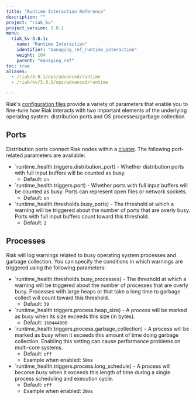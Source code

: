 ```yaml
---
title: "Runtime Interaction Reference"
description: ""
project: "riak_kv"
project_version: 3.0.1
menu:
  riak_kv-3.0.1:
    name: "Runtime Interaction"
    identifier: "managing_ref_runtime_interaction"
    weight: 104
    parent: "managing_ref"
toc: true
aliases:
  - /riak/3.0.1/ops/advanced/runtime
  - /riak/kv/3.0.1/ops/advanced/runtime

---
```


[config reference]: {{<baseurl>}}riak/kv/3.0.1/configuring/reference
[concept clusters]: {{<baseurl>}}riak/kv/3.0.1/learn/concepts/clusters

Riak's [configuration files][config reference] provide a variety of parameters that
enable you to fine-tune how Riak interacts with two important elements
of the underlying operating system: distribution ports and OS
processes/garbage collection.

## Ports

Distribution ports connect Riak nodes within a [cluster][concept clusters]. The
following port-related parameters are available:

* `runtime_health.triggers.distribution_port) - Whether distribution
  ports with full input buffers will be counted as busy.
  * Default: `on`
* `runtime_health.triggers.port) - Whether ports with full input
  buffers will be counted as busy. Ports can represent open files or network sockets.
  * Default: `on`
* `runtime_health.thresholds.busy_ports) - The threshold at which a
  warning will be triggered about the number of ports that are overly
  busy. Ports with full input buffers count toward this threshold.
  * Default: `2`

## Processes

Riak will log warnings related to busy operating system processes and
garbage collection. You can specify the conditions in which warnings are
triggered using the following parameters:

* `runtime_health.thresholds.busy_processes) - The threshold at which
  a warning will be triggered about the number of processes that are
  overly busy. Processes with large heaps or that take a long time to
  garbage collect will count toward this threshold.
  * Default: `30`
* `runtime_health.triggers.process.heap_size) - A process will be
  marked as busy when its size exceeds this size (in bytes).
  * Default: `160444000`
* `runtime_health.triggers.process.garbage_collection) - A process
  will be marked as busy when it exceeds this amount of time doing
  garbage collection. Enabling this setting can cause performance
  problems on multi-core systems.
  * Default: `off`
  * Example when enabled: `50ms`
* `runtime_health.triggers.process.long_schedule) - A process will
  become busy when it exceeds this length of time during a single
  process scheduling and execution cycle.
  * Default: `off`
  * Example when enabled: `20ms`



